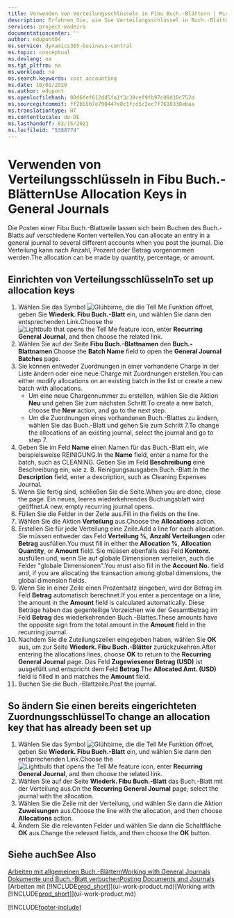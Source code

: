 ```yaml
---
title: Verwenden von Verteilungsschlüsseln in Fibu Buch.-Blättern | Microsoft Docs
description: Erfahren Sie, wie Sie Verteilungsschlüssel in Buch.-Blättern verwenden können.
services: project-madeira
documentationcenter: ''
author: edupont04
ms.service: dynamics365-business-central
ms.topic: conceptual
ms.devlang: na
ms.tgt_pltfrm: na
ms.workload: na
ms.search.keywords: cost accounting
ms.date: 10/01/2020
ms.author: edupont
ms.openlocfilehash: 00d6fef612dd5fa1f3c38cef9fb97c08d10c752d
ms.sourcegitcommit: ff2b55b7e790447e0c1fcd5c2ec7f7610338ebaa
ms.translationtype: HT
ms.contentlocale: de-DE
ms.lasthandoff: 02/15/2021
ms.locfileid: "5388774"
---
```

# <a name="use-allocation-keys-in-general-journals"></a><span data-ttu-id="1320d-103">Verwenden von Verteilungsschlüsseln in Fibu Buch.-Blättern</span><span class="sxs-lookup"><span data-stu-id="1320d-103">Use Allocation Keys in General Journals</span></span>
<span data-ttu-id="1320d-104">Die Posten einer Fibu Buch.-Blattzeile lassen sich beim Buchen des Buch.-Blatts auf verschiedene Konten verteilen.</span><span class="sxs-lookup"><span data-stu-id="1320d-104">You can allocate an entry in a general journal to several different accounts when you post the journal.</span></span> <span data-ttu-id="1320d-105">Die Verteilung kann nach Anzahl, Prozent oder Betrag vorgenommen werden.</span><span class="sxs-lookup"><span data-stu-id="1320d-105">The allocation can be made by quantity, percentage, or amount.</span></span>

## <a name="to-set-up-allocation-keys"></a><span data-ttu-id="1320d-106">Einrichten von Verteilungsschlüsseln</span><span class="sxs-lookup"><span data-stu-id="1320d-106">To set up allocation keys</span></span>
1. <span data-ttu-id="1320d-107">Wählen Sie das Symbol ![Glühbirne, die die Tell Me Funktion öffnet](media/ui-search/search_small.png "Was möchten Sie tun?"), geben Sie **Wiederk. Fibu Buch.-Blatt** ein, und wählen Sie dann den entsprechenden Link.</span><span class="sxs-lookup"><span data-stu-id="1320d-107">Choose the ![Lightbulb that opens the Tell Me feature](media/ui-search/search_small.png "Tell me what you want to do") icon, enter **Recurring General Journal**, and then choose the related link.</span></span>
2. <span data-ttu-id="1320d-108">Wählen Sie auf der Seite **Fibu Buch.-Blattnamen** den **Buch.-Blattnamen**.</span><span class="sxs-lookup"><span data-stu-id="1320d-108">Choose the **Batch Name** field to open the **General Journal Batches** page.</span></span>
3. <span data-ttu-id="1320d-109">Sie können entweder Zuordnungen in einer vorhandene Charge in der Liste ändern oder eine neue Charge mit Zuordnungen erstellen.</span><span class="sxs-lookup"><span data-stu-id="1320d-109">You can either modify allocations on an existing batch in the list or create a new batch with allocations.</span></span>
   * <span data-ttu-id="1320d-110">Um eine neue Chargennummer zu erstellen, wählen Sie die Aktion **Neu** und gehen Sie zum nächsten Schritt.</span><span class="sxs-lookup"><span data-stu-id="1320d-110">To create a new batch, choose the **New** action, and go to the next step.</span></span>
   * <span data-ttu-id="1320d-111">Um die Zuordnungen eines vorhandenen Buch.-Blattes zu ändern, wählen Sie das Buch.-Blatt und gehen Sie zum Schritt 7.</span><span class="sxs-lookup"><span data-stu-id="1320d-111">To change the allocations of an existing journal, select the journal and go to step 7.</span></span>    
4. <span data-ttu-id="1320d-112">Geben Sie im Feld **Name** einen Namen für das Buch.-Blatt ein, wie beispielsweise REINIGUNG.</span><span class="sxs-lookup"><span data-stu-id="1320d-112">In the **Name** field, enter a name for the batch, such as CLEANING.</span></span> <span data-ttu-id="1320d-113">Geben Sie im Feld **Beschreibung** eine Beschreibung ein, wie z. B. Reinigungsausgaben Buch.-Blatt.</span><span class="sxs-lookup"><span data-stu-id="1320d-113">In the **Description** field, enter a description, such as Cleaning Expenses Journal.</span></span>
5. <span data-ttu-id="1320d-114">Wenn Sie fertig sind, schließen Sie die Seite.</span><span class="sxs-lookup"><span data-stu-id="1320d-114">When you are done, close the page.</span></span> <span data-ttu-id="1320d-115">Ein neues, leeres wiederkehrendes Buchungsblatt wird geöffnet.</span><span class="sxs-lookup"><span data-stu-id="1320d-115">A new, empty recurring journal opens.</span></span>
6. <span data-ttu-id="1320d-116">Füllen Sie die Felder in der Zeile aus.</span><span class="sxs-lookup"><span data-stu-id="1320d-116">Fill in the fields on the line.</span></span>
7. <span data-ttu-id="1320d-117">Wählen Sie die Aktion **Verteilung** aus.</span><span class="sxs-lookup"><span data-stu-id="1320d-117">Choose the **Allocations** action.</span></span>
8. <span data-ttu-id="1320d-118">Erstellen Sie für jede Verteilung eine Zeile.</span><span class="sxs-lookup"><span data-stu-id="1320d-118">Add a line for each allocation.</span></span> <span data-ttu-id="1320d-119">Sie müssen entweder das Feld **Verteilung %**, **Anzahl Verteilungen** oder **Betrag** ausfüllen.</span><span class="sxs-lookup"><span data-stu-id="1320d-119">You must fill in either the **Allocation %**, **Allocation Quantity**, or **Amount** field.</span></span> <span data-ttu-id="1320d-120">Sie müssen ebenfalls das Feld **Kontonr.** ausfüllen und, wenn Sie auf globale Dimensionen verteilen, auch die Felder "globale Dimensionen".</span><span class="sxs-lookup"><span data-stu-id="1320d-120">You must also fill in the **Account No.** field and, if you are allocating the transaction among global dimensions, the global dimension fields.</span></span>
9. <span data-ttu-id="1320d-121">Wenn Sie in einer Zeile einen Prozentsatz eingeben, wird der Betrag im Feld **Betrag** automatisch berechnet.</span><span class="sxs-lookup"><span data-stu-id="1320d-121">If you enter a percentage on a line, the amount in the **Amount** field is calculated automatically.</span></span> <span data-ttu-id="1320d-122">Diese Beträge haben das gegenteilige Vorzeichen wie der Gesamtbetrag im Feld **Betrag** des wiederkehrenden Buch.-Blattes.</span><span class="sxs-lookup"><span data-stu-id="1320d-122">These amounts have the opposite sign from the total amount in the **Amount** field in the recurring journal.</span></span>
10. <span data-ttu-id="1320d-123">Nachdem Sie die Zuteilungszeilen eingegeben haben, wählen Sie **OK** aus, um zur Seite **Wiederk. Fibu Buch.-Blätter** zurückzukehren.</span><span class="sxs-lookup"><span data-stu-id="1320d-123">After entering the allocations lines, choose **OK** to return to the **Recurring General Journal** page.</span></span> <span data-ttu-id="1320d-124">Das Feld **Zugewiesener Betrag (USD)** ist ausgefüllt und entspricht dem Feld **Betrag**.</span><span class="sxs-lookup"><span data-stu-id="1320d-124">The **Allocated Amt. (USD)** field is filled in and matches the **Amount** field.</span></span>
11. <span data-ttu-id="1320d-125">Buchen Sie die Buch.-Blattzeile.</span><span class="sxs-lookup"><span data-stu-id="1320d-125">Post the journal.</span></span>

## <a name="to-change-an-allocation-key-that-has-already-been-set-up"></a><span data-ttu-id="1320d-126">So ändern Sie einen bereits eingerichteten Zuordnungsschlüssel</span><span class="sxs-lookup"><span data-stu-id="1320d-126">To change an allocation key that has already been set up</span></span>
1. <span data-ttu-id="1320d-127">Wählen Sie das Symbol ![Glühbirne, die die Tell Me Funktion öffnet](media/ui-search/search_small.png "Was möchten Sie tun?"), geben Sie **Wiederk. Fibu Buch.-Blatt** ein, und wählen Sie dann den entsprechenden Link.</span><span class="sxs-lookup"><span data-stu-id="1320d-127">Choose the ![Lightbulb that opens the Tell Me feature](media/ui-search/search_small.png "Tell me what you want to do") icon, enter **Recurring General Journal**, and then choose the related link.</span></span>
2. <span data-ttu-id="1320d-128">Wählen Sie auf der Seite **Wiederk. Fibu Buch.-Blatt** das Buch.-Blatt mit der Verteilung aus.</span><span class="sxs-lookup"><span data-stu-id="1320d-128">On the **Recurring General Journal** page, select the journal with the allocation.</span></span>
3. <span data-ttu-id="1320d-129">Wählen Sie die Zeile mit der Verteilung, und wählen Sie dann die Aktion **Zuweisungen** aus.</span><span class="sxs-lookup"><span data-stu-id="1320d-129">Choose the line with the allocation, and then choose **Allocations** action.</span></span>
4. <span data-ttu-id="1320d-130">Ändern Sie die relevanten Felder und wählen Sie dann die Schaltfläche **OK** aus.</span><span class="sxs-lookup"><span data-stu-id="1320d-130">Change the relevant fields, and then choose the **OK** button.</span></span>

## <a name="see-also"></a><span data-ttu-id="1320d-131">Siehe auch</span><span class="sxs-lookup"><span data-stu-id="1320d-131">See Also</span></span>
[<span data-ttu-id="1320d-132">Arbeiten mit allgemeinen Buch.-Blättern</span><span class="sxs-lookup"><span data-stu-id="1320d-132">Working with General Journals</span></span>](ui-work-general-journals.md)  
[<span data-ttu-id="1320d-133">Dokumente und Buch.-Blatt verbuchen</span><span class="sxs-lookup"><span data-stu-id="1320d-133">Posting Documents and Journals</span></span>](ui-post-documents-journals.md)  
<span data-ttu-id="1320d-134">[Arbeiten mit [!INCLUDE[prod_short](includes/prod_short.md)]](ui-work-product.md)</span><span class="sxs-lookup"><span data-stu-id="1320d-134">[Working with [!INCLUDE[prod_short](includes/prod_short.md)]](ui-work-product.md)</span></span>


[!INCLUDE[footer-include](includes/footer-banner.md)]